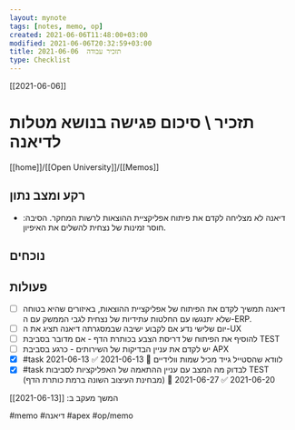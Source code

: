 ```yaml
---
layout: mynote
tags: [notes, memo, op]
created: 2021-06-06T11:48:00+03:00
modified: 2021-06-06T20:32:59+03:00
title: תזכיר עבודה  2021-06-06
type: Checklist
---
```


[[2021-06-06]]
#  תזכיר \ סיכום פגישה בנושא מטלות לדיאנה
[[home]]/[[Open University]]/[[Memos]]

## רקע ומצב נתון
-  דיאנה לא מצליחה לקדם את פיתוח אפליקציית ההוצאות לרשות המחקר. הסיבה: חוסר זמינות של נצחית להשלים את האיפיון.
 
## נוכחים

## פעולות
- [ ] דיאנה תמשיך לקדם את הפיתוח של אפליקציית ההוצאות, באיזורים שהיא בטוחה שלא יתנגשו עם החלטות עתידיות של נצחית לגבי הממשק עם ה-ERP. 
- [ ] יום שלישי נדע אם לקבוע ישיבה שבמסגרתה דיאנה תציג את ה-UX
- [ ]  להוסיף את הפיתוח של דריסת הצבע בכותרת הדף - אם מדובר בסביבת TEST
- [ ]  יש לקדם את עניין הבדיקות של השירותים - כרגע בסביבת APX 
- [x] #task לוודא שהסטייל גייד מכיל שמות וולידיים 📅 2021-06-13 ✅ 2021-06-13
- [x] #task לבדוק מה המצב עם עניין ההתאמה של האפליקציות לסביבות TEST (מבחינת העיצוב השונה ברמת כותרת הדף) 📅 2021-06-20 ✅ 2021-06-27

המשך מעקב ב: [[2021-06-13]] 

#memo 
#דיאנה
#apex 
#op/memo
